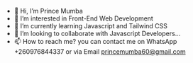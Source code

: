 - 👋 Hi, I’m Prince Mumba
- 👀 I’m interested in Front-End Web Development
- 🌱 I’m currently learning Javascript and Tailwind CSS
- 💞️ I’m looking to collaborate with Javascript Developers...
- 📫 How to reach me? you can contact me on WhatsApp +260976844337 or via Email princemumba60@gmail.com

<!---
princemumba/princemumba is a ✨ special ✨ repository because its `README.md` (this file) appears on your GitHub profile.
You can click the Preview link to take a look at your changes.
--->
